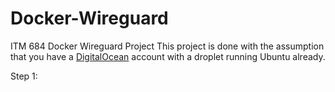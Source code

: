 # Docker-Wireguard
ITM 684 Docker Wireguard Project
This project is done with the assumption that you have a [DigitalOcean](https://www.digitalocean.com/) account with a droplet running Ubuntu already.

Step 1: 
